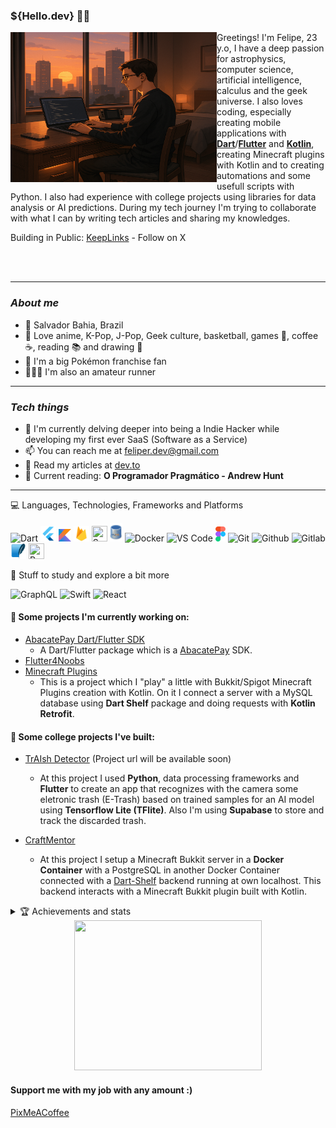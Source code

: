 <h3><strong>${Hello.dev} 👋🏻</strong></h3>

<img src='assets/me.png' height=240 width=330 align='left'/>

Greetings! I'm Felipe, 23 y.o, I have a deep passion for astrophysics, computer science, artificial intelligence, calculus and the geek universe. I also loves coding, especially creating mobile applications with [**Dart**](https://dart.dev)/[**Flutter**](https://flutter.dev) and [**Kotlin**](https://kotlinlang.org/), creating Minecraft plugins with Kotlin and to creating automations and some usefull scripts with Python. I also had experience with college projects using libraries for data analysis or AI predictions. During my tech journey I'm trying to collaborate with what I can by writing tech articles and sharing my knowledges.

Building in Public: [KeepLinks](https://x.com/KeepLinksApp) - Follow on X

<br/>
<br/>

---

### **_About me_**

- 📌 Salvador Bahia, Brazil
- 🌴 Love anime, K-Pop, J-Pop, Geek culture, basketball, games 👾, coffee ☕, reading 📚 and drawing 🎨
- 💚 I'm a big Pokémon franchise fan
- 🏃🏻‍♂️ I'm also an amateur runner

---

### **_Tech things_**

- 🌱 I'm currently delving deeper into being a Indie Hacker while developing my first ever SaaS (Software as a Service)
- 📫 You can reach me at feliper.dev@gmail.com
- 📝 Read my articles at [dev.to](https://dev.to/feliperfdev)
- 📖 Current reading: **O Programador Pragmático - Andrew Hunt**

---

<summary>💻 Languages, Technologies, Frameworks and Platforms</summary>
<p>
<img src='assets/dart-logo.png' width=25 title='Dart'> <img src="assets/flutter-logo.png" width=25 title='Flutter'/> <img src='assets/kotlin.png' width=20 height=20 title='Kotlin'> <img src='assets/firebase.png' width=25 height=25 title='Firebase'> <img src='https://cdn.prod.website-files.com/65b8ffaaefde00838ae3ae69/672e13438ef3d48e25352267_iZw5Y1-b3BVfXjrXxhZ63dCufG5gZQoAa7VQav_gvSc.png' height=25 width=25 title='Supabase'/> <img src='assets/mysql.png' width=20 height=30 title='MySQL'> <img src="https://cdn-icons-png.flaticon.com/512/919/919853.png" height=25 title='Docker'> <img src='assets/vscode.png' width=25 title='VS Code'> <img src='assets/figma.png' width=16 height=24 title='Figma'> <img src="assets/git.png" width=25 title='Git'/> <img src="assets/github.png" width=25 title='Github'/> <img src="assets/gitlab.png" width=25 title='Gitlab'> <img src='assets/sqlite.png' width=25 height=25 title='SQLite'> <img src='https://upload.wikimedia.org/wikipedia/commons/thumb/c/c3/Python-logo-notext.svg/1869px-Python-logo-notext.svg.png' height=25 width=25 title='Python'>

<p>

🤔 Stuff to study and explore a bit more

<img src="https://upload.wikimedia.org/wikipedia/commons/thumb/1/17/GraphQL_Logo.svg/2048px-GraphQL_Logo.svg.png" height=25 title='GraphQL'> <img src='https://www.pngkey.com/png/full/128-1286315_bird-logo-vector-2-buy-clip-art-swift.png' height=25 title='Swift'> <img src="https://upload.wikimedia.org/wikipedia/commons/thumb/a/a7/React-icon.svg/512px-React-icon.svg.png" height=25 title='React'/>

<p>

#### **💙 Some projects I'm currently working on:**

- [AbacatePay Dart/Flutter SDK](https://pub.dev/packages/abacatepay)
  - A Dart/Flutter package which is a [AbacatePay](https://www.abacatepay.com/) SDK.
- [Flutter4Noobs](https://github.com/feliperfdev/flutter4noobs/)
- [Minecraft Plugins](https://github.com/feliperfdev-MC-Plugins)
  - This is a project which I "play" a little with Bukkit/Spigot Minecraft Plugins creation with Kotlin. On it I connect a server with a MySQL database using **Dart Shelf** package and doing requests with **Kotlin Retrofit**.

#### **📱 Some college projects I've built:**

- [TrAIsh Detector](SOON) (Project url will be available soon)

  - At this project I used **Python**, data processing frameworks and **Flutter** to create an app that recognizes with the camera some eletronic trash (E-Trash) based on trained samples for an AI model using **Tensorflow Lite (TFlite)**. Also I'm using **Supabase** to store and track the discarded trash.

- [CraftMentor](https://github.com/TRABALHOS-FACULDADE/craftmentor_sistemas_distribuidos)
  - At this project I setup a Minecraft Bukkit server in a **Docker Container** with a PostgreSQL in another Docker Container connected with a [Dart-Shelf](https://pub.dev/packages/shelf_router) backend running at own localhost. This backend interacts with a Minecraft Bukkit plugin built with Kotlin.

<details close>
    <summary>🏆 Achievements and stats</summary>
    <a href="https://github.com/ryo-ma/github-profile-trophy">
      <img width=800 src="https://github-profile-trophy.vercel.app/?username=feliperfdev&row=2&column=10&theme=dracula&frame=true&no-bg=true"/>
    </a>
    <img src="https://github-profile-summary-cards.vercel.app/api/cards/profile-details?username=feliperfdev&theme=vue" height=170>
</details>

<div align=center>
    <img src=https://i.pinimg.com/originals/f5/8f/e8/f58fe8e19a7e25ddf0c459a3599261d6.gif width=300 height=240>
</div>

#### **Support me with my job with any amount :)**

[PixMeACoffee](https://pixmeacoffee.vercel.app/feliperfdev)
